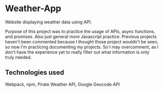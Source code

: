 # Weather-App
Website displaying weather data using API.

Purpose of this project was to practice the usage of APIs, async functions, and promises.
Also just general more Javascript practice. Previous projects haven't been commented because I thought those project wouldn't be seen, so now I'm practicing documenting my projects. So I may overcomment, as I don't have the experience yet to really filter out what information is only truly needed.

Technologies used
-----------------
Webpack, npm, Pirate Weather API, Google Geocode API